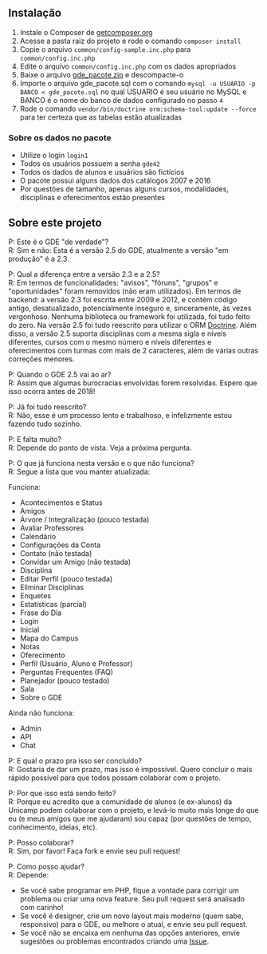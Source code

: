 ## Instalação ##

 1. Instale o Composer de [getcomposer.org](https://getcomposer.org)
 2. Acesse a pasta raiz do projeto e rode o comando `composer install`
 3. Copie o arquivo `common/config-sample.inc.php` para `common/config.inc.php`
 4. Edite o arquivo `common/config.inc.php` com os dados apropriados
 5. Baixe o arquivo [gde_pacote.zip](https://gde.guaycuru.net/gde_pacote.zip) e descompacte-o
 6. Importe o arquivo gde_pacote.sql com o comando `mysql -u USUARIO -p BANCO < gde_pacote.sql` no qual USUARIO é seu usuário no MySQL e BANCO é o nome do banco de dados configurado no passo `4`
 7. Rode o comando `vendor/bin/doctrine orm:schema-tool:update --force` para ter certeza que as tabelas estão atualizadas

### Sobre os dados no pacote ###

 - Utilize o login `login1`
 - Todos os usuários possuem a senha `gde42`
 - Todos os dados de alunos e usuários são fictícios
 - O pacote possui alguns dados dos catálogos 2007 e 2016
 - Por questões de tamanho, apenas alguns cursos, modalidades, disciplinas e oferecimentos estão presentes

## Sobre este projeto ##

P: Este é o GDE "de verdade"?  
R: Sim e não: Esta é a versão 2.5 do GDE, atualmente a versão "em produção" é a 2.3.  
  
P: Qual a diferença entre a versão 2.3 e a 2.5?  
R: Em termos de funcionalidades: "avisos", "fóruns", "grupos" e "oportunidades" foram removidos (não eram utilizados). Em termos de backend: a versão 2.3 foi escrita entre 2009 e 2012, e contém código antigo, desatualizado, potencialmente inseguro e, sinceramente, às vezes vergonhoso. Nenhuma biblioteca ou framework foi utilizada, foi tudo feito do zero. Na versão 2.5 foi tudo reescrito para utilizar o ORM [Doctrine](http://www.doctrine-project.org/). Além disso, a versão 2.5 suporta disciplinas com a mesma sigla e níveis diferentes, cursos com o mesmo número e níveis diferentes e oferecimentos com turmas com mais de 2 caracteres, além de várias outras correções menores.  
  
P: Quando o GDE 2.5 vai ao ar?  
R: Assim que algumas burocracias envolvidas forem resolvidas. Espero que isso ocorra antes de 2018!  

P: Já foi tudo reescrito?  
R: Não, esse é um processo lento e trabalhoso, e infelizmente estou fazendo tudo sozinho.  
  
P: E falta muito?  
R: Depende do ponto de vista. Veja a próxima pergunta.  
  
P: O que já funciona nesta versão e o que não funciona?  
R: Segue a lista que vou manter atualizada:  

Funciona:

 - Acontecimentos e Status
 - Amigos
 - Árvore / Integralização (pouco testada)
 - Avaliar Professores
 - Calendário
 - Configurações da Conta
 - Contato (não testada)
 - Convidar um Amigo (não testada)
 - Disciplina
 - Editar Perfil (pouco testada)
 - Eliminar Disciplinas
 - Enquetes
 - Estatísticas (parcial)
 - Frase do Dia
 - Login
 - Inicial
 - Mapa do Campus
 - Notas
 - Oferecimento
 - Perfil (Usuário, Aluno e Professor)
 - Perguntas Frequentes (FAQ)
 - Planejador (pouco testado)
 - Sala
 - Sobre o GDE

Ainda não funciona:

 - Admin
 - API
 - Chat

  
P: E qual o prazo pra isso ser concluído?  
R: Gostaria de dar um prazo, mas isso é impossível. Quero concluir o mais rápido possível para que todos possam colaborar com o projeto.  

P: Por que isso está sendo feito?  
R: Porque eu acredito que a comunidade de alunos (e ex-alunos) da Unicamp podem colaborar com o projeto, e levá-lo muito mais longe do que eu (e meus amigos que me ajudaram) sou capaz (por questões de tempo, conhecimento, ideias, etc).  
  
P: Posso colaborar?  
R: Sim, por favor! Faça fork e envie seu pull request!  

P: Como posso ajudar?  
R: Depende:

 - Se você sabe programar em PHP, fique a vontade para corrigir um problema ou criar uma nova feature. Seu pull request será analisado com carinho!
 - Se você é designer, crie um novo layout mais moderno (quem sabe, responsivo) para o GDE, ou melhore o atual, e envie seu pull request.
 - Se você não se encaixa em nenhuma das opções anteriores, envie sugestões ou problemas encontrados criando uma [Issue](https://github.com/guaycuru/gde/issues).
